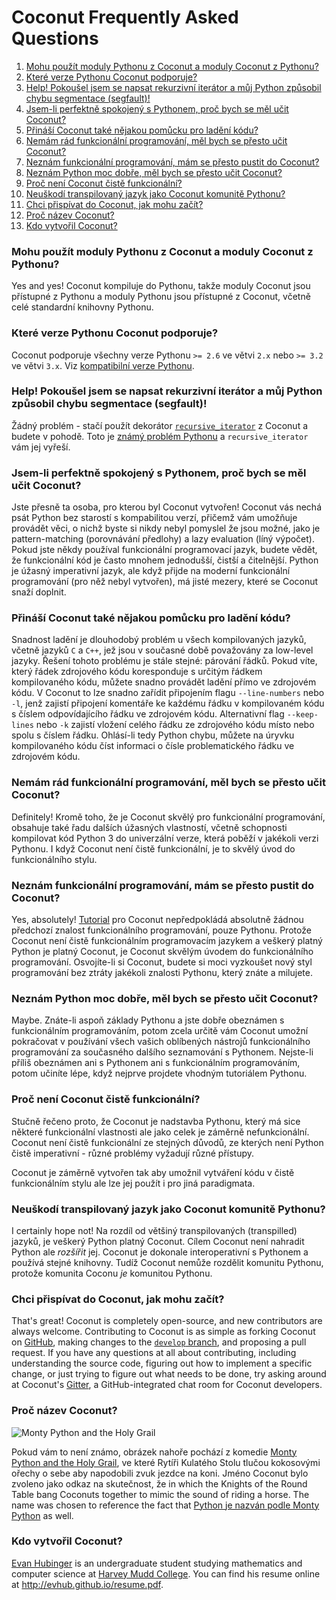 # Coconut Frequently Asked Questions

<!-- MarkdownTOC -->

1. [Mohu použít moduly Pythonu z Coconut a moduly Coconut z Pythonu?](#1)
1. [Které verze Pythonu Coconut podporuje?](#2)
1. [Help! Pokoušel jsem se napsat rekurzivní iterátor a můj Python způsobil chybu segmentace (segfault)!](#3)
1. [Jsem-li perfektně spokojený s Pythonem, proč bych se měl učit Coconut?](#4)
1. [Přináší Coconut také nějakou pomůcku pro ladění kódu?](#5)
1. [Nemám rád funkcionální programování, měl bych se přesto učit Coconut?](#6)
1. [Neznám funkcionální programování, mám se přesto pustit do Coconut?](#7)
1. [Neznám Python moc dobře, měl bych se přesto učit Coconut?](#8)
1. [Proč není Coconut čistě funkcionální?](#9)
1. [Neuškodí transpilovaný jazyk jako Coconut komunitě Pythonu?](#10)
1. [Chci přispívat do Coconut, jak mohu začít?](#11)
1. [Proč název Coconut?](#12)
1. [Kdo vytvořil Coconut?](#13)

<!-- /MarkdownTOC -->

### Mohu použít moduly Pythonu z Coconut a moduly Coconut z Pythonu? <a id="1"></a>

Yes and yes! Coconut kompiluje do Pythonu, takže moduly Coconut jsou přístupné z Pythonu a moduly Pythonu jsou přístupné z Coconut, včetně celé standardní knihovny Pythonu.

### Které verze Pythonu Coconut podporuje? <a id="2"></a>

Coconut podporuje všechny verze Pythonu `>= 2.6` ve větvi `2.x` nebo `>= 3.2` ve větvi `3.x`. Viz [kompatibilní verze Pythonu](http://coco-cs.readthedocs.io/es/master/DOCS.html#compatible-python-versions).

### Help! Pokoušel jsem se napsat rekurzivní iterátor a můj Python způsobil chybu segmentace (segfault)! <a id="3"></a>

Žádný problém - stačí použít dekorátor [`recursive_iterator`](http://coco-cs.readthedocs.io/cs/master/DOCS.html#recursive_iterator) z Coconut a budete v pohodě. Toto je [známý problém  Pythonu](http://bugs.python.org/issue14010) a `recursive_iterator` vám jej vyřeší.

### Jsem-li perfektně spokojený s Pythonem, proč bych se měl učit Coconut? <a id="4"></a>

Jste přesně ta osoba, pro kterou byl Coconut vytvořen! Coconut vás nechá psát Python bez starostí s kompabilitou verzí, přičemž vám umožňuje provádět věci, o nichž byste si nikdy nebyl pomyslel že jsou možné, jako je pattern-matching (porovnávání předlohy) a lazy evaluation (líný výpočet). Pokud jste někdy používal funkcionální programovací jazyk, budete vědět, že funkcionální kód je často mnohem jednodušší, čistší a čitelnější. Python je úžasný imperativní jazyk, ale když přijde na moderní funkcionální programování (pro něž nebyl vytvořen), má jisté mezery, které se Coconut snaží doplnit.

### Přináší Coconut také nějakou pomůcku pro ladění kódu? <a id="5"></a>

Snadnost ladění je dlouhodobý problém u všech kompilovaných jazyků, včetně jazyků `C` a `C++`, jež jsou v současné době považovány za low-level jazyky. Řešení tohoto problému je stále stejné: párování řádků. Pokud víte, který řádek zdrojového kódu koresponduje s určitým řádkem kompilovaného kódu, můžete snadno provádět ladění přímo ve zdrojovém kódu. V Coconut to lze snadno zařídit připojením flagu `--line-numbers` nebo `-l`, jenž zajistí připojení komentáře ke každému řádku v kompilovaném kódu s číslem odpovídajícího řádku ve zdrojovém kódu. Alternativní flag `--keep-lines` nebo `-k` zajistí vložení celého řádku ze zdrojového kódu místo nebo spolu s číslem řádku. Ohlásí-li tedy Python chybu, můžete na úryvku kompilovaného kódu číst informaci o čísle problematického řádku ve zdrojovém kódu.

### Nemám rád funkcionální programování, měl bych se přesto učit Coconut? <a id="6"></a>

Definitely! Kromě toho, že je Coconut skvělý pro funkcionální programování, obsahuje také řadu dalších úžasných vlastností, včetně schopnosti kompilovat kód Python 3 do univerzální verze, která poběží v jakékoli verzi Pythonu. I když Coconut není čistě funkcionální, je to skvělý úvod do funkcionálního stylu.

### Neznám funkcionální programování, mám se přesto pustit do Coconut? <a id="7"></a>

Yes, absolutely! [Tutorial](http://coconut.readthedocs.io/en/master/HELP.html) pro Coconut nepředpokládá absolutně žádnou předchozí znalost funkcionálního programování, pouze Pythonu. Protože Coconut není čistě funkcionálním programovacím jazykem a veškerý platný Python je platný Coconut, je Coconut skvělým úvodem do funkcionálního programování. Osvojíte-li si Coconut, budete si moci vyzkoušet nový styl programování bez ztráty jakékoli znalosti Pythonu, který znáte a milujete.

### Neznám Python moc dobře, měl bych se přesto učit Coconut? <a id="8"></a>

Maybe. Znáte-li aspoň základy Pythonu a jste dobře obeznámen s funkcionálním programováním, potom zcela určitě vám Coconut umožní pokračovat v používání všech vašich oblíbených nástrojů funkcionálního programování za současného dalšího seznamování s Pythonem. Nejste-li příliš obeznámen ani s Pythonem ani s funkcionálním programováním, potom učiníte lépe, když nejprve projdete vhodným tutoriálem Pythonu.

### Proč není Coconut čistě funkcionální? <a id="9"></a>

Stučně řečeno proto, že Coconut je nadstavba Pythonu, který má sice některé funkcionální vlastnosti ale jako celek je záměrně nefunkcionální. Coconut není čistě funkcionální ze stejných důvodů, ze kterých není Python čistě imperativní - různé problémy vyžadují různé přístupy. 

Coconut je záměrně vytvořen tak aby umožnil vytváření kódu v čistě funkcionálním stylu ale lze jej použít i pro jiná paradigmata.

### Neuškodí transpilovaný jazyk jako Coconut komunitě Pythonu? <a id="10"></a>

I certainly hope not! Na rozdíl od většiný transpilovaných (transpilled) jazyků, je veškerý Python platný Coconut. Cílem Coconut není nahradit Python ale _rozšířit_ jej. Coconut je dokonale interoperativní s Pythonem a používá stejné knihovny. Tudíž Coconut nemůže rozdělit komunitu Pythonu, protože komunita Coconu _je_ komunitou Pythonu.

### Chci přispívat do Coconut, jak mohu začít? <a id="11"></a>

That's great! Coconut is completely open-source, and new contributors are always welcome. Contributing to Coconut is as simple as forking Coconut on [GitHub](https://github.com/evhub/coconut), making changes to the [`develop` branch](https://github.com/evhub/coconut/tree/develop), and proposing a pull request. If you have any questions at all about contributing, including understanding the source code, figuring out how to implement a specific change, or just trying to figure out what needs to be done, try asking around at Coconut's [Gitter](https://gitter.im/evhub/coconut), a GitHub-integrated chat room for Coconut developers.

### Proč název Coconut? <a id="12"></a>

![Monty Python and the Holy Grail](http://i.imgur.com/PoFot.jpg)

Pokud vám to není známo, obrázek nahoře pochází z komedie [Monty Python and the Holy Grail](https://en.wikipedia.org/wiki/Monty_Python_and_the_Holy_Grail), ve které Rytíři Kulatého Stolu tlučou kokosovými ořechy o sebe aby napodobili zvuk jezdce na koni. Jméno Coconut bylo zvoleno jako odkaz na skutečnost, že
in which the Knights of the Round Table bang Coconuts together to mimic the sound of riding a horse. The name was chosen to reference the fact that [Python je nazván podle Monty Python](https://www.python.org/doc/essays/foreword/) as well.

### Kdo vytvořil Coconut? <a id="13"></a>

[Evan Hubinger](https://github.com/evhub) is an undergraduate student studying mathematics and computer science at [Harvey Mudd College](https://www.hmc.edu/). You can find his resume online at <http://evhub.github.io/resume.pdf>.
